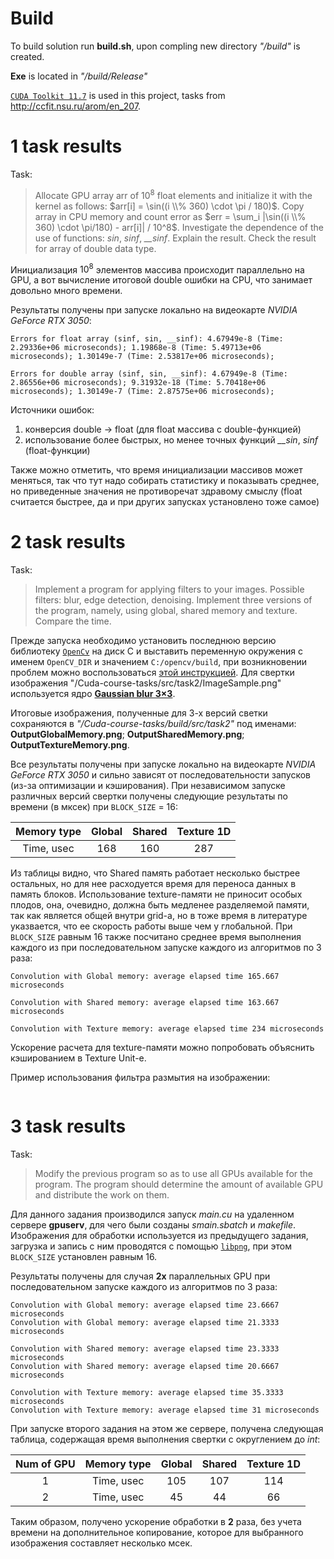 # Build
To build solution run **build.sh**, upon compling new directory *"/build"* is created.

**Exe** is located in *"/build/Release"*

[`CUDA Toolkit 11.7`](https://developer.nvidia.com/cuda-11-7-0-download-archive?) is used in this project, tasks from http://ccfit.nsu.ru/arom/en_207.


# 1 task results
Task:
>Allocate GPU array arr of $10^8$ float elements and initialize it with the kernel as follows: $arr[i] = \sin((i \\% 360) \cdot \pi / 180)$. Copy array in CPU memory and count error as $err = \sum_i |\sin((i \\% 360) \cdot \pi/180) - arr[i]| / 10^8$. Investigate the dependence of the use of functions: *sin*, *sinf*, *__sinf*. Explain the result. Check the result for array of double data type.

Инициализация $10^8$ элементов массива происходит параллельно на GPU, а вот вычисление итоговой double ошибки на CPU, что занимает довольно много времени.

Результаты получены при запуске локально на видеокарте *NVIDIA GeForce RTX 3050*:
```
Errors for float array (sinf, sin, __sinf): 4.67949e-8 (Time: 2.29336e+06 microseconds); 1.19868e-8 (Time: 5.49713e+06 microseconds); 1.30149e-7 (Time: 2.53817e+06 microseconds);

Errors for double array (sinf, sin, __sinf): 4.67949e-8 (Time: 2.86556e+06 microseconds); 9.31932e-18 (Time: 5.70418e+06 microseconds); 1.30149e-7 (Time: 2.87575e+06 microseconds);
```

Источники ошибок: 
1) конверсия double -> float (для float массива с double-функцией)
2) использование более быстрых, но менее точных функций *__sin*, *sinf* (float-функции)

Также можно отметить, что время инициализации массивов может меняться, так что тут надо собирать статистику и показывать среднее, но приведенные значения не противоречат здравому смыслу (float считается быстрее, да и при других запусках установлено тоже самое)


# 2 task results
Task:
>Implement a program for applying filters to your images. Possible filters: blur, edge detection, denoising. Implement three versions of the program, namely, using global, shared memory and texture. Compare the time.

Прежде запуска необходимо установить последнюю версию библиотеку [`OpenCv`](https://opencv.org/releases/) на диск C и выставить переменную окружения c именем `OpenCV_DIR` и значением `C:/opencv/build`, при возникновении проблем можно воспользоваться [этой инструкцией](https://habr.com/ru/articles/722918/).  Для свертки изображения "/Cuda-course-tasks/src/task2/ImageSample.png" используется ядро [**Gaussian blur 3×3**](https://en.wikipedia.org/wiki/Kernel_(image_processing)).

Итоговые изображения, полученные для 3-х версий светки сохраняются в *"/Cuda-course-tasks/build/src/task2"* под именами: **OutputGlobalMemory.png**; **OutputSharedMemory.png**; **OutputTextureMemory.png**.

Все результаты получены при запуске локально на видеокарте *NVIDIA GeForce RTX 3050* и сильно зависят от последовательности запусков (из-за оптимизации и кэширования). При независимом запуске различных версий свертки получены следующие результаты по времени (в мксек) при  `BLOCK_SIZE` = 16:


| Memory type | Global | Shared | Texture 1D |
| :---: | :---: | :---: | :---: |
| Time, usec | 168 | 160 | 287 |

Из таблицы видно, что Shared память работает несколько быстрее остальных, но для нее расходуется время для переноса данных в память блоков. Использование texture-памяти не приносит особых плодов, она, очевидно, должна быть медленее разделяемой памяти, так как является общей внутри grid-а, но в тоже время в литературе указвается, что ее скорость работы выше чем у глобальной.  При `BLOCK_SIZE` равным 16 также посчитано среднее время выполнения каждого из при последовательном запуске каждого из алгоритмов по 3 раза:

```
Convolution with Global memory: average elapsed time 165.667 microseconds

Convolution with Shared memory: average elapsed time 163.667 microseconds

Convolution with Texture memory: average elapsed time 234 microseconds
```
Ускорение расчета для texture-памяти можно попробовать объяснить кэшированием в Texture Unit-е.

Пример использования фильтра размытия на изображении: 
<figure>
  <img src="https://github.com/Pan-Boba/Cuda-course-tasks/assets/102728548/801f66a0-c44b-4590-860c-19f7578db79c;auto=format&amp;fit=crop&amp;w=1000&amp;q=80" alt="">
</figure>


# 3 task results
Task:
>Modify the previous program so as to use all GPUs available for the program. The program should determine the amount of available GPU and distribute the work on them.

Для данного задания производился запуск *main.cu* на удаленном сервере **gpuserv**, для чего были созданы *smain.sbatch* и *makefile*. Изображения для обработки используется из предыдущего задания, загрузка и запись с ним проводятся с помощью [`libpng`](https://www.libpng.org/pub/png/libpng.html), при этом `BLOCK_SIZE` установлен равным 16.

Результаты получены для случая **2х** параллельных GPU при последовательном запуске каждого из алгоритмов по 3 раза:
```
Convolution with Global memory: average elapsed time 23.6667 microseconds
Convolution with Global memory: average elapsed time 21.3333 microseconds

Convolution with Shared memory: average elapsed time 23.3333 microseconds
Convolution with Shared memory: average elapsed time 20.6667 microseconds

Convolution with Texture memory: average elapsed time 35.3333 microseconds
Convolution with Texture memory: average elapsed time 31 microseconds
```

При запуске второго задания на этом же сервере, получена следующая таблица, содержащая время выполнения свертки с округлением до *int*:

|Num of GPU| Memory type | Global | Shared | Texture 1D |
| :---: | :---: | :---: | :---: | :---: |
| 1 | Time, usec | 105 | 107 | 114 |
| 2 | Time, usec | 45 | 44 | 66 |

Таким образом, получено ускорение обработки в **2** раза, без учета времени на дополнительное копирование, которое для выбранного изображения составляет несколько мсек.

